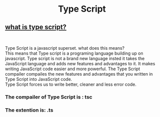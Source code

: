 <h1 align="center"> Type Script </h1>

## <u> what is type script?</u>
<br>
<p>
  Type Script is a javascript superset. what does this means?<br>
  This means that Type script is a programing language building up on javascript.
  Type script is not a brand new language insted it takes the JavaScript language and adds new
  features and advantages to it. It makes writing JavaScript code easier and more powerful.
  The Type Script compailer compailes the new features and advantages that you written in Type Script into JavaScript code.<br>
  Type Script forces us to write better, cleaner and less error code.

  <h3> The compailer of Type Script is : tsc </h3>
  <h3>The extention is: .ts</h3>
</p>
